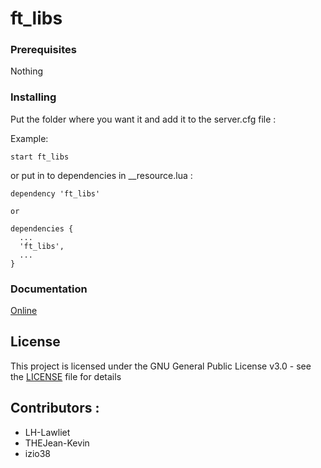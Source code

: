 # ft_libs

### Prerequisites

Nothing

### Installing

Put the folder where you want it and add it to the server.cfg file :

Example:

```
start ft_libs
```

or put in to dependencies in __resource.lua :

```
dependency 'ft_libs'

or

dependencies {
  ...
  'ft_libs',
  ...
}

```

### Documentation

[Online](https://fivemtools-libs.readme.io/v1.2/)

## License

This project is licensed under the GNU General Public License v3.0 - see the [LICENSE](LICENSE) file for details

## Contributors :

- LH-Lawliet
- THEJean-Kevin
- izio38
